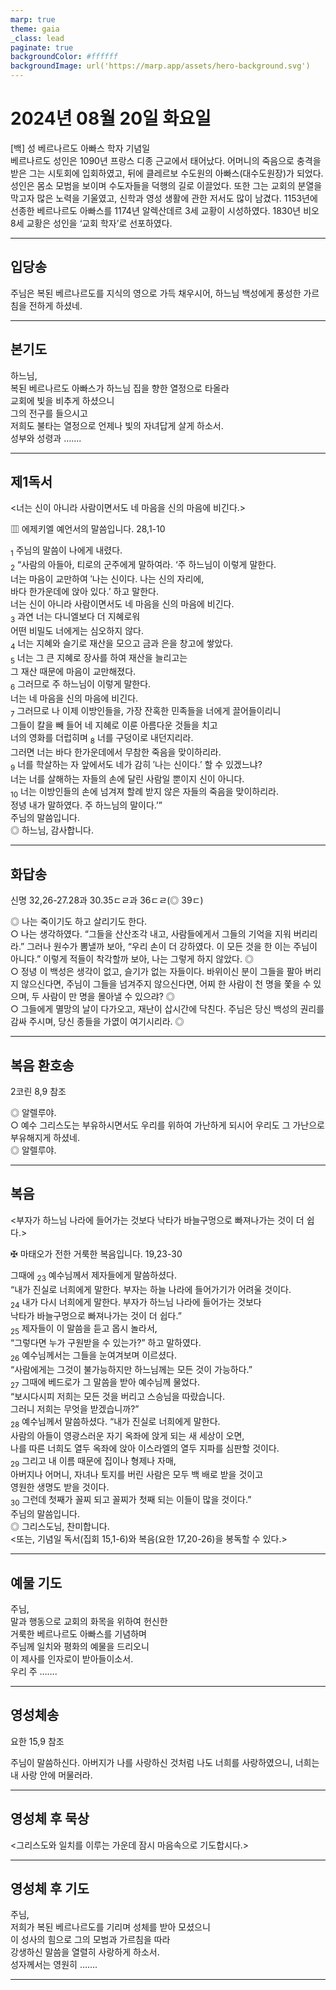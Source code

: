 ```yaml
---
marp: true
theme: gaia
_class: lead
paginate: true
backgroundColor: #ffffff
backgroundImage: url('https://marp.app/assets/hero-background.svg')
---
```


# 2024년 08월 20일 화요일

[백] 성 베르나르도 아빠스 학자 기념일  
베르나르도 성인은 1090년 프랑스 디종 근교에서 태어났다. 어머니의 죽음으로 충격을 받은 그는 시토회에 입회하였고, 뒤에 클레르보 수도원의 아빠스(대수도원장)가 되었다. 성인은 몸소 모범을 보이며 수도자들을 덕행의 길로 이끌었다. 또한 그는 교회의 분열을 막고자 많은 노력을 기울였고, 신학과 영성 생활에 관한 저서도 많이 남겼다. 1153년에 선종한 베르나르도 아빠스를 1174년 알렉산데르 3세 교황이 시성하였다. 1830년 비오 8세 교황은 성인을 ‘교회 학자’로 선포하였다.




---

## 입당송

주님은 복된 베르나르도를 지식의 영으로 가득 채우시어, 하느님 백성에게 풍성한 가르침을 전하게 하셨네.  
  


---

## 본기도

하느님,  
복된 베르나르도 아빠스가 하느님 집을 향한 열정으로 타올라  
교회에 빛을 비추게 하셨으니  
그의 전구를 들으시고  
저희도 불타는 열정으로 언제나 빛의 자녀답게 살게 하소서.  
성부와 성령과 …….  
  


---

## 제1독서

<너는 신이 아니라 사람이면서도 네 마음을 신의 마음에 비긴다.>

▥ 에제키엘 예언서의 말씀입니다. 28,1-10

<sub>1</sub> 주님의 말씀이 나에게 내렸다.  
<sub>2</sub> “사람의 아들아, 티로의 군주에게 말하여라. ‘주 하느님이 이렇게 말한다.  
너는 마음이 교만하여 ′나는 신이다. 나는 신의 자리에,  
바다 한가운데에 앉아 있다.′ 하고 말한다.  
너는 신이 아니라 사람이면서도 네 마음을 신의 마음에 비긴다.  
<sub>3</sub> 과연 너는 다니엘보다 더 지혜로워  
어떤 비밀도 너에게는 심오하지 않다.  
<sub>4</sub> 너는 지혜와 슬기로 재산을 모으고 금과 은을 창고에 쌓았다.  
<sub>5</sub> 너는 그 큰 지혜로 장사를 하여 재산을 늘리고는  
그 재산 때문에 마음이 교만해졌다.  
<sub>6</sub> 그러므로 주 하느님이 이렇게 말한다.  
너는 네 마음을 신의 마음에 비긴다.  
<sub>7</sub> 그러므로 나 이제 이방인들을, 가장 잔혹한 민족들을 너에게 끌어들이리니  
그들이 칼을 빼 들어 네 지혜로 이룬 아름다운 것들을 치고  
너의 영화를 더럽히며 <sub>8</sub> 너를 구덩이로 내던지리라.  
그러면 너는 바다 한가운데에서 무참한 죽음을 맞이하리라.  
<sub>9</sub> 너를 학살하는 자 앞에서도 네가 감히 ′나는 신이다.′ 할 수 있겠느냐?  
너는 너를 살해하는 자들의 손에 달린 사람일 뿐이지 신이 아니다.  
<sub>10</sub> 너는 이방인들의 손에 넘겨져 할례 받지 않은 자들의 죽음을 맞이하리라.  
정녕 내가 말하였다. 주 하느님의 말이다.’”  
주님의 말씀입니다.  
◎ 하느님, 감사합니다.  
  


---

## 화답송

신명 32,26-27.28과 30.35ㄷㄹ과 36ㄷㄹ(◎ 39ㄷ)

◎ 나는 죽이기도 하고 살리기도 한다.  
○ 나는 생각하였다. “그들을 산산조각 내고, 사람들에게서 그들의 기억을 지워 버리리라.” 그러나 원수가 뽐낼까 보아, “우리 손이 더 강하였다. 이 모든 것을 한 이는 주님이 아니다.” 이렇게 적들이 착각할까 보아, 나는 그렇게 하지 않았다. ◎  
○ 정녕 이 백성은 생각이 없고, 슬기가 없는 자들이다. 바위이신 분이 그들을 팔아 버리지 않으신다면, 주님이 그들을 넘겨주지 않으신다면, 어찌 한 사람이 천 명을 쫓을 수 있으며, 두 사람이 만 명을 몰아낼 수 있으랴? ◎  
○ 그들에게 멸망의 날이 다가오고, 재난이 삽시간에 닥친다. 주님은 당신 백성의 권리를 감싸 주시며, 당신 종들을 가엾이 여기시리라. ◎  
  


---

## 복음 환호송

2코린 8,9 참조

◎ 알렐루야.  
○ 예수 그리스도는 부유하시면서도 우리를 위하여 가난하게 되시어 우리도 그 가난으로 부유해지게 하셨네.  
◎ 알렐루야.  
  


---

## 복음

<부자가 하느님 나라에 들어가는 것보다 낙타가 바늘구멍으로 빠져나가는 것이 더 쉽다.>

✠ 마태오가 전한 거룩한 복음입니다. 19,23-30

그때에 <sub>23</sub> 예수님께서 제자들에게 말씀하셨다.  
“내가 진실로 너희에게 말한다. 부자는 하늘 나라에 들어가기가 어려울 것이다.  
<sub>24</sub> 내가 다시 너희에게 말한다. 부자가 하느님 나라에 들어가는 것보다  
낙타가 바늘구멍으로 빠져나가는 것이 더 쉽다.”  
<sub>25</sub> 제자들이 이 말씀을 듣고 몹시 놀라서,  
“그렇다면 누가 구원받을 수 있는가?” 하고 말하였다.  
<sub>26</sub> 예수님께서는 그들을 눈여겨보며 이르셨다.  
“사람에게는 그것이 불가능하지만 하느님께는 모든 것이 가능하다.”  
<sub>27</sub> 그때에 베드로가 그 말씀을 받아 예수님께 물었다.  
“보시다시피 저희는 모든 것을 버리고 스승님을 따랐습니다.  
그러니 저희는 무엇을 받겠습니까?”  
<sub>28</sub> 예수님께서 말씀하셨다. “내가 진실로 너희에게 말한다.  
사람의 아들이 영광스러운 자기 옥좌에 앉게 되는 새 세상이 오면,  
나를 따른 너희도 열두 옥좌에 앉아 이스라엘의 열두 지파를 심판할 것이다.  
<sub>29</sub> 그리고 내 이름 때문에 집이나 형제나 자매,  
아버지나 어머니, 자녀나 토지를 버린 사람은 모두 백 배로 받을 것이고  
영원한 생명도 받을 것이다.  
<sub>30</sub> 그런데 첫째가 꼴찌 되고 꼴찌가 첫째 되는 이들이 많을 것이다.”  
주님의 말씀입니다.  
◎ 그리스도님, 찬미합니다.  
<또는, 기념일 독서(집회 15,1-6)와 복음(요한 17,20-26)을 봉독할 수 있다.>  
  


---

## 예물 기도

주님,  
말과 행동으로 교회의 화목을 위하여 헌신한  
거룩한 베르나르도 아빠스를 기념하며  
주님께 일치와 평화의 예물을 드리오니  
이 제사를 인자로이 받아들이소서.  
우리 주 …….  
  


---

## 영성체송

요한 15,9 참조

주님이 말씀하신다. 아버지가 나를 사랑하신 것처럼 나도 너희를 사랑하였으니, 너희는 내 사랑 안에 머물러라.  
  


---

## 영성체 후 묵상

<그리스도와 일치를 이루는 가운데 잠시 마음속으로 기도합시다.>  


---

## 영성체 후 기도

주님,  
저희가 복된 베르나르도를 기리며 성체를 받아 모셨으니  
이 성사의 힘으로 그의 모범과 가르침을 따라  
강생하신 말씀을 열렬히 사랑하게 하소서.  
성자께서는 영원히 …….  
  


---